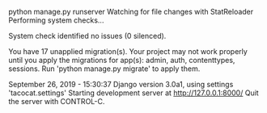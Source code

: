 python manage.py runserver
Watching for file changes with StatReloader
Performing system checks...

System check identified no issues (0 silenced).

You have 17 unapplied migration(s). Your project may not work properly until you apply the migrations for app(s): admin, auth, contenttypes, sessions.
Run 'python manage.py migrate' to apply them.

September 26, 2019 - 15:30:37
Django version 3.0a1, using settings 'tacocat.settings'
Starting development server at http://127.0.0.1:8000/
Quit the server with CONTROL-C.


